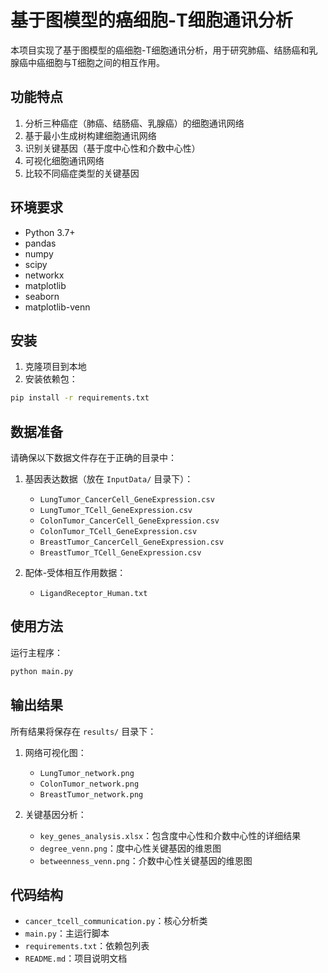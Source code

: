 # 基于图模型的癌细胞-T细胞通讯分析

本项目实现了基于图模型的癌细胞-T细胞通讯分析，用于研究肺癌、结肠癌和乳腺癌中癌细胞与T细胞之间的相互作用。

## 功能特点

1. 分析三种癌症（肺癌、结肠癌、乳腺癌）的细胞通讯网络
2. 基于最小生成树构建细胞通讯网络
3. 识别关键基因（基于度中心性和介数中心性）
4. 可视化细胞通讯网络
5. 比较不同癌症类型的关键基因

## 环境要求

- Python 3.7+
- pandas
- numpy
- scipy
- networkx
- matplotlib
- seaborn
- matplotlib-venn

## 安装

1. 克隆项目到本地
2. 安装依赖包：

```bash
pip install -r requirements.txt
```

## 数据准备

请确保以下数据文件存在于正确的目录中：

1. 基因表达数据（放在 `InputData/` 目录下）：
   - `LungTumor_CancerCell_GeneExpression.csv`
   - `LungTumor_TCell_GeneExpression.csv`
   - `ColonTumor_CancerCell_GeneExpression.csv`
   - `ColonTumor_TCell_GeneExpression.csv`
   - `BreastTumor_CancerCell_GeneExpression.csv`
   - `BreastTumor_TCell_GeneExpression.csv`

2. 配体-受体相互作用数据：
   - `LigandReceptor_Human.txt`

## 使用方法

运行主程序：

```bash
python main.py
```

## 输出结果

所有结果将保存在 `results/` 目录下：

1. 网络可视化图：
   - `LungTumor_network.png`
   - `ColonTumor_network.png`
   - `BreastTumor_network.png`

2. 关键基因分析：
   - `key_genes_analysis.xlsx`：包含度中心性和介数中心性的详细结果
   - `degree_venn.png`：度中心性关键基因的维恩图
   - `betweenness_venn.png`：介数中心性关键基因的维恩图

## 代码结构

- `cancer_tcell_communication.py`：核心分析类
- `main.py`：主运行脚本
- `requirements.txt`：依赖包列表
- `README.md`：项目说明文档 
